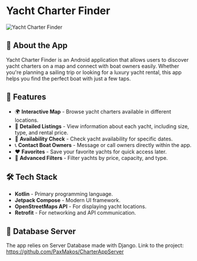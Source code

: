 # Yacht Charter Finder

![Yacht Charter Finder](https://example.com/banner.png)

## 📱 About the App
Yacht Charter Finder is an Android application that allows users to discover yacht charters on a map and connect with boat owners easily. Whether you're planning a sailing trip or looking for a luxury yacht rental, this app helps you find the perfect boat with just a few taps.

## 🚀 Features
- 🌍 **Interactive Map** - Browse yacht charters available in different locations.
- 📌 **Detailed Listings** - View information about each yacht, including size, type, and rental price.
- 📅 **Availability Check** - Check yacht availability for specific dates.
- 📞 **Contact Boat Owners** - Message or call owners directly within the app.
- ❤️ **Favorites** - Save your favorite yachts for quick access later.
- 🔎 **Advanced Filters** - Filter yachts by price, capacity, and type.

## 🛠️ Tech Stack
- **Kotlin** - Primary programming language.
- **Jetpack Compose** - Modern UI framework.
- **OpenStreetMaps API** - For displaying yacht locations.
- **Retrofit** - For networking and API communication.

## 📂 Database Server
The app relies on Server Database made with Django.
Link to the project: https://github.com/PaxMakos/CharterAppServer


